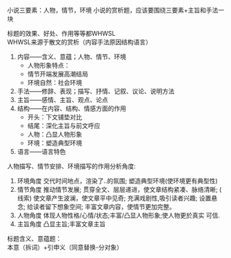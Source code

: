 小说三要素：人物，情节，环境
小说的赏析题，应该要围绕三要素+主旨和手法一块

标题的效果、好处、作用等等都WHWSL  
WHWSL来源于散文的赏析（内容手法原因结构语言）
1. 内容——含义、意蕴；人物、情节、环境
   - 人物形象特点： 
   - 情节开端发展高潮结局
   - 环境自然：社会环境
2. 手法——修辞、表现；描写、抒情、记叙、议论、说明方法
3. 主旨——感情、主旨、观点、论点
4. 结构——在内容、结构、情感方面的作用
   - 开头：下文铺垫对比
   - 结尾：深化主旨与前文呼应
   - 人物：凸显人物形象
   - 环境：塑造典型环境 
5. 语言——语言特色
   
人物描写、情节安排、环境描写的作用分析角度:
1. 环境角度
交代时间地点，渲染了..的氛围;
塑造典型环境(使环境更有典型性)
2. 情节角度
推动情节发展;
贯穿全文、层层递进，使文章结构紧凑、脉络清晰; ( 线索)
使文章产生波澜，使文章平中见奇;
充满戏剧性,吸引读者兴趣;
设置悬念;
给读者留下想象空间;
丰富文章内容，使情节更加完整。
3. 人物角度
体现人物性格/心情/状态;丰富/凸显人物形象;使人物更於真实
可信.
4. 主旨角度
凸显主旨;丰富文章主旨


标题含义、意蕴题：  
本意（拆词）+引申义（同意替换-分对象）


